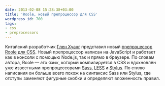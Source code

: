 ```yaml
---
date: 2013-02-08 15:28:38+03:00
title: 'Roole, новый препроцессор для CSS'
wordpress_id: 700
tags:
- css
- preprocessors
---
```


Китайский разработчик [Глен Хуанг][1] представил новый [препроцессор Roole для CSS][2]. Новый препроцессор написан на JavaScript и работает как в консоли с помощью Node.js, так и прямо в браузере. По словам автора, Roole — это язык, который компилируется в CSS и вдохновлён уже известными препроцессорами [Sass][3], [LESS][4] и [Stylus][5]. По стилю написания он больше всего похож на синтаксис Sass или Stylus, где отступы заменяют фигурные скобки и определяют вложенность правил.

[1]: https://github.com/curvedmark
[2]: http://roole.org
[3]: http://sass-lang.com/
[4]: http://lesscss.org/
[5]: http://learnboost.github.com/stylus/
